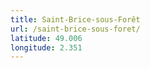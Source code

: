 ```yaml
---
title: Saint-Brice-sous-Forêt
url: /saint-brice-sous-foret/
latitude: 49.006
longitude: 2.351
---
```

